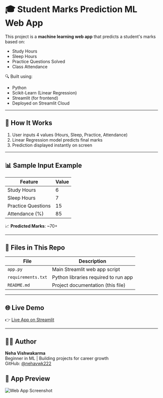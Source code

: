 # 🎓 Student Marks Prediction ML Web App

This project is a **machine learning web app** that predicts a student's marks based on:

- Study Hours
- Sleep Hours
- Practice Questions Solved
- Class Attendance

🔍 Built using:
- Python
- Scikit-Learn (Linear Regression)
- Streamlit (for frontend)
- Deployed on Streamlit Cloud

---

## 🚀 How It Works

1. User inputs 4 values (Hours, Sleep, Practice, Attendance)
2. Linear Regression model predicts final marks
3. Prediction displayed instantly on screen

---

## 📊 Sample Input Example

| Feature            | Value  |
|--------------------|--------|
| Study Hours        | 6      |
| Sleep Hours        | 7      |
| Practice Questions | 15     |
| Attendance (%)     | 85     |

📈 **Predicted Marks**: ~70+

---

## 📁 Files in This Repo

| File              | Description                            |
|-------------------|----------------------------------------|
| `app.py`          | Main Streamlit web app script          |
| `requirements.txt`| Python libraries required to run app   |
| `README.md`       | Project documentation (this file)      |

---

## 🌐 Live Demo

👉 [Live App on Streamlit](https://student-marks-prediction-ml.streamlit.app)

---

## 👩‍💻 Author

**Neha Vishwakarma**  
Beginner in ML | Building projects for career growth  
GitHub: [@nehavwk222](https://github.com/nehavwk222)

## 📸 App Preview

![Web App Screenshot](https://your-screenshot-link.png)
